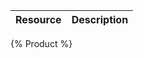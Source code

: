 <!--
@title Product
@author Moltin Ltd
@description Product end-points
-->

Resource | Description
---------|------------
{% Product %}